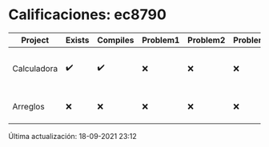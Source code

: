 # Calificaciones: ec8790
|Project|Exists|Compiles|Problem1|Problem2|Problem3|Extra|CommitHash|CommitDate|CheckDate|Comments|DueDate|Grade|
|-|-|-|-|-|-|-|-|-|-|-|-|-|
|Calculadora|✔️|✔️|❌|❌|❌|❌|f78e5efccfeb05adce387cbeb04488c032f99ea2|17-09-2021 16:49:30|17-09-2021 17:08:23|Revisa la operación suma-No implementaste operaciones con números flotantes-Revisa la operación división-No sale con código diferente de cero con división entre cero|17-09-2021 21:00:00|6.0|
|Arreglos|❌|❌|❌|❌|❌|❌|NA|NA|18-09-2021 23:12:17|No se encontró el archivo en PracticasComputacionI/Arreglos/Arreglos.cpp|24-09-2021 21:00:00|5.0|

Última actualización: 18-09-2021 23:12